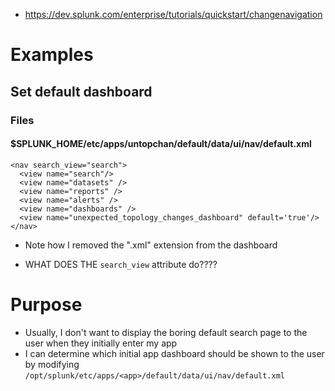 - https://dev.splunk.com/enterprise/tutorials/quickstart/changenavigation
# Examples
## Set default dashboard
### Files
#### $SPLUNK_HOME/etc/apps/untopchan/default/data/ui/nav/default.xml
```
<nav search_view="search">
  <view name="search"/>
  <view name="datasets" />
  <view name="reports" />
  <view name="alerts" />
  <view name="dashboards" />
  <view name="unexpected_topology_changes_dashboard" default='true'/>
</nav>
```
- Note how I removed the ".xml" extension from the dashboard

- WHAT DOES THE `search_view` attribute do????

# Purpose
- Usually, I don't want to display the boring default search page to the user when they initially enter my app
- I can determine which initial app dashboard should be shown to the user by modifying `/opt/splunk/etc/apps/<app>/default/data/ui/nav/default.xml`
